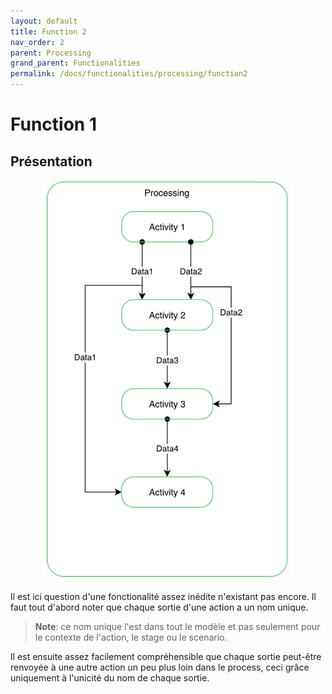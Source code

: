 ```yaml
---
layout: default
title: Function 2
nav_order: 2
parent: Processing
grand_parent: Functionalities
permalink: /docs/functionalities/processing/function2
---
```



# Function 1

## Présentation

<p align="center"><img src="../../../assets/img/functions/Functions-Processing-2.png" width="400"></p>

Il est ici question d'une fonctionalité assez inédite n'existant pas encore.
Il faut tout d'abord noter que chaque sortie d'une action a un nom unique.
>**Note**: ce nom unique l'est dans tout le modèle et pas seulement pour le contexte de l'action, le stage ou le scenario.

Il est ensuite assez facilement compréhensible que chaque sortie peut-être renvoyée à une autre action un peu plus loin dans le process, ceci grâce uniquement à l'unicité du nom de chaque sortie.
